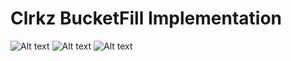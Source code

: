 # Clrkz BucketFill Implementation
![Alt text](https://image.prntscr.com/image/hDe4cjl3SByevBniuNTlww.png "Bucket Fill Image")
![Alt text](https://image.prntscr.com/image/bvuFCQvKRWqTSMvhNqpwBg.png "Bucket Fill Image")
![Alt text](https://image.prntscr.com/image/9oCCJdYsQHW5mXkzUxTOUQ.png "Bucket Fill Image")
